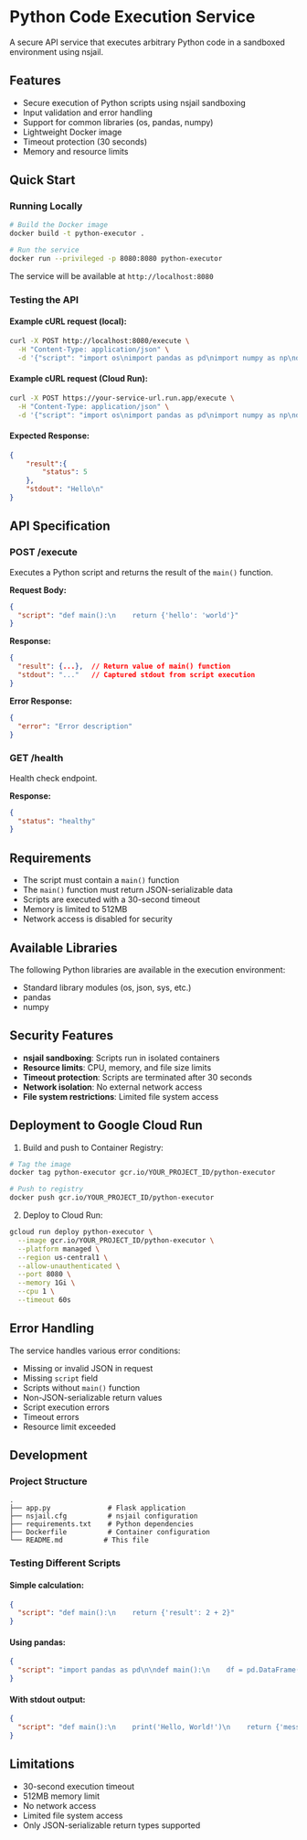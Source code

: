 # Python Code Execution Service

A secure API service that executes arbitrary Python code in a sandboxed environment using nsjail.

## Features

- Secure execution of Python scripts using nsjail sandboxing
- Input validation and error handling
- Support for common libraries (os, pandas, numpy)
- Lightweight Docker image
- Timeout protection (30 seconds)
- Memory and resource limits

## Quick Start

### Running Locally

```bash
# Build the Docker image
docker build -t python-executor .

# Run the service
docker run --privileged -p 8080:8080 python-executor
```

The service will be available at `http://localhost:8080`

### Testing the API

#### Example cURL request (local):

```bash
curl -X POST http://localhost:8080/execute \
  -H "Content-Type: application/json" \
  -d '{"script": "import os\nimport pandas as pd\nimport numpy as np\ndef main():\n    print(\"Hello\")\n    a = 2\n    b = a + 3\n    return {\"status\": b}"}'
```

#### Example cURL request (Cloud Run):

```bash
curl -X POST https://your-service-url.run.app/execute \
  -H "Content-Type: application/json" \
  -d '{"script": "import os\nimport pandas as pd\nimport numpy as np\ndef main():\n    print(\"Hello\")\n    a = 2\n    b = a + 3\n    return {\"status\": b}"}'
```

#### Expected Response:

```json
{   
    "result":{
        "status": 5
    },
    "stdout": "Hello\n"
}
```

## API Specification

### POST /execute

Executes a Python script and returns the result of the `main()` function.

**Request Body:**
```json
{
  "script": "def main():\n    return {'hello': 'world'}"
}
```

**Response:**
```json
{
  "result": {...},  // Return value of main() function
  "stdout": "..."   // Captured stdout from script execution
}
```

**Error Response:**
```json
{
  "error": "Error description"
}
```

### GET /health

Health check endpoint.

**Response:**
```json
{
  "status": "healthy"
}
```

## Requirements

- The script must contain a `main()` function
- The `main()` function must return JSON-serializable data
- Scripts are executed with a 30-second timeout
- Memory is limited to 512MB
- Network access is disabled for security

## Available Libraries

The following Python libraries are available in the execution environment:
- Standard library modules (os, json, sys, etc.)
- pandas
- numpy

## Security Features

- **nsjail sandboxing**: Scripts run in isolated containers
- **Resource limits**: CPU, memory, and file size limits
- **Timeout protection**: Scripts are terminated after 30 seconds
- **Network isolation**: No external network access
- **File system restrictions**: Limited file system access

## Deployment to Google Cloud Run

1. Build and push to Container Registry:
```bash
# Tag the image
docker tag python-executor gcr.io/YOUR_PROJECT_ID/python-executor

# Push to registry
docker push gcr.io/YOUR_PROJECT_ID/python-executor
```

2. Deploy to Cloud Run:
```bash
gcloud run deploy python-executor \
  --image gcr.io/YOUR_PROJECT_ID/python-executor \
  --platform managed \
  --region us-central1 \
  --allow-unauthenticated \
  --port 8080 \
  --memory 1Gi \
  --cpu 1 \
  --timeout 60s
```

## Error Handling

The service handles various error conditions:

- Missing or invalid JSON in request
- Missing `script` field
- Scripts without `main()` function
- Non-JSON-serializable return values
- Script execution errors
- Timeout errors
- Resource limit exceeded

## Development

### Project Structure
```
.
├── app.py              # Flask application
├── nsjail.cfg          # nsjail configuration
├── requirements.txt    # Python dependencies
├── Dockerfile          # Container configuration
└── README.md          # This file
```

### Testing Different Scripts

#### Simple calculation:
```json
{
  "script": "def main():\n    return {'result': 2 + 2}"
}
```

#### Using pandas:
```json
{
  "script": "import pandas as pd\n\ndef main():\n    df = pd.DataFrame({'a': [1, 2, 3]})\n    return {'mean': df['a'].mean()}"
}
```

#### With stdout output:
```json
{
  "script": "def main():\n    print('Hello, World!')\n    return {'message': 'success'}"
}
```

## Limitations

- 30-second execution timeout
- 512MB memory limit
- No network access
- Limited file system access
- Only JSON-serializable return types supported